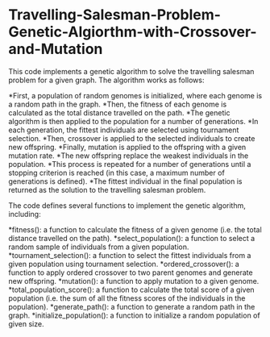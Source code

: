 # Travelling-Salesman-Problem-Genetic-Algiorthm-with-Crossover-and-Mutation

This code implements a genetic algorithm to solve the travelling salesman problem for a given graph. The algorithm works as follows:

*First, a population of random genomes is initialized, where each genome is a random path in the graph.
*Then, the fitness of each genome is calculated as the total distance travelled on the path.
*The genetic algorithm is then applied to the population for a number of generations.
*In each generation, the fittest individuals are selected using tournament selection.
*Then, crossover is applied to the selected individuals to create new offspring.
*Finally, mutation is applied to the offspring with a given mutation rate.
*The new offspring replace the weakest individuals in the population.
*This process is repeated for a number of generations until a stopping criterion is reached (in this case, a maximum number of generations is defined).
*The fittest individual in the final population is returned as the solution to the travelling salesman problem.

The code defines several functions to implement the genetic algorithm, including:

*fitness(): a function to calculate the fitness of a given genome (i.e. the total distance travelled on the path).
*select_population(): a function to select a random sample of individuals from a given population.
*tournament_selection(): a function to select the fittest individuals from a given population using tournament selection.
*ordered_crossover(): a function to apply ordered crossover to two parent genomes and generate new offspring.
*mutation(): a function to apply mutation to a given genome.
*total_population_score(): a function to calculate the total score of a given population (i.e. the sum of all the fitness scores of the individuals in the population).
*generate_path(): a function to generate a random path in the graph.
*initialize_population(): a function to initialize a random population of given size.
